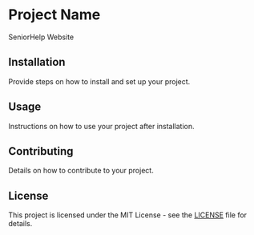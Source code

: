 # Project Name
SeniorHelp Website 

## Installation
Provide steps on how to install and set up your project.

## Usage
Instructions on how to use your project after installation.

## Contributing
Details on how to contribute to your project.

## License
This project is licensed under the MIT License - see the [LICENSE](LICENSE) file for details.
